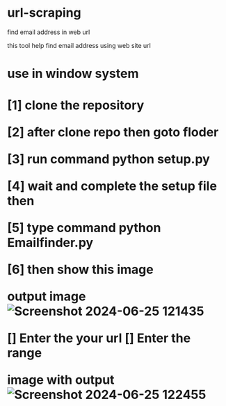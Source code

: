 # url-scraping
find email address in web url

this tool help find email address using web site url

<h1><b>use in window system </b> <h1>

[1] clone the repository

[2] after clone repo then goto floder 

[3] run command python setup.py

[4] wait and complete the setup file then 

[5] type command python Emailfinder.py 

[6] then show this image

output image 
![Screenshot 2024-06-25 121435](https://github.com/new-devloper/url-scraping/assets/159413492/10245c09-02e3-45ae-955b-0b73b7faaf23)

[] Enter the your url
[] Enter the range 

image with output
![Screenshot 2024-06-25 122455](https://github.com/new-devloper/url-scraping/assets/159413492/e022d288-73af-4012-98bd-90c66ffa6eab)


